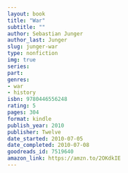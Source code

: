 ```yaml
---
layout: book
title: "War"
subtitle: ""
author: Sebastian Junger
author_last: Junger
slug: junger-war
type: nonfiction
img: true
series: 
part: 
genres:
- war
- history
isbn: 9780446556248
rating: 5
pages: 304
format: kindle
publish_year: 2010
publisher: Twelve
date_started: 2010-07-05
date_completed: 2010-07-08
goodreads_id: 7519640
amazon_link: https://amzn.to/2OKdkIE
---
```

